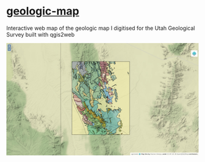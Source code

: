 # [geologic-map](https://anthonyblackham.com/geologic-map/)

Interactive web map of the geologic map I digitised for the Utah Geological Survey built with qgis2web

[![Screenshot](docs/screenshot.jpg)](https://anthonyblackham.com/geologic-map/)

